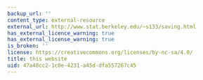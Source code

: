 ```yaml
---
backup_url: ''
content_type: external-resource
external_url: http://www.stat.berkeley.edu/~s133/saving.html
has_external_licence_warning: true
has_external_license_warning: true
is_broken: ''
license: https://creativecommons.org/licenses/by-nc-sa/4.0/
title: this website
uid: 47a48cc2-1c0e-4231-a45d-dfa557267c45
---
```

